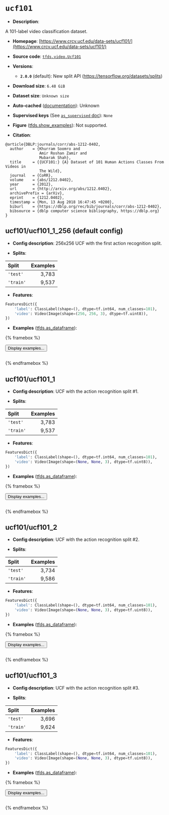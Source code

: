 <div itemscope itemtype="http://schema.org/Dataset">
  <div itemscope itemprop="includedInDataCatalog" itemtype="http://schema.org/DataCatalog">
    <meta itemprop="name" content="TensorFlow Datasets" />
  </div>
  <meta itemprop="name" content="ucf101" />
  <meta itemprop="description" content="A 101-label video classification dataset.&#10;&#10;To use this dataset:&#10;&#10;```python&#10;import tensorflow_datasets as tfds&#10;&#10;ds = tfds.load(&#x27;ucf101&#x27;, split=&#x27;train&#x27;)&#10;for ex in ds.take(4):&#10;  print(ex)&#10;```&#10;&#10;See [the guide](https://www.tensorflow.org/datasets/overview) for more&#10;informations on [tensorflow_datasets](https://www.tensorflow.org/datasets).&#10;&#10;" />
  <meta itemprop="url" content="https://www.tensorflow.org/datasets/catalog/ucf101" />
  <meta itemprop="sameAs" content="https://www.crcv.ucf.edu/data-sets/ucf101/" />
  <meta itemprop="citation" content="@article{DBLP:journals/corr/abs-1212-0402,&#10;  author    = {Khurram Soomro and&#10;               Amir Roshan Zamir and&#10;               Mubarak Shah},&#10;  title     = {{UCF101:} {A} Dataset of 101 Human Actions Classes From Videos in&#10;               The Wild},&#10;  journal   = {CoRR},&#10;  volume    = {abs/1212.0402},&#10;  year      = {2012},&#10;  url       = {http://arxiv.org/abs/1212.0402},&#10;  archivePrefix = {arXiv},&#10;  eprint    = {1212.0402},&#10;  timestamp = {Mon, 13 Aug 2018 16:47:45 +0200},&#10;  biburl    = {https://dblp.org/rec/bib/journals/corr/abs-1212-0402},&#10;  bibsource = {dblp computer science bibliography, https://dblp.org}&#10;}" />
</div>

# `ucf101`


*   **Description**:

A 101-label video classification dataset.

*   **Homepage**:
    [https://www.crcv.ucf.edu/data-sets/ucf101/](https://www.crcv.ucf.edu/data-sets/ucf101/)

*   **Source code**:
    [`tfds.video.Ucf101`](https://github.com/tensorflow/datasets/tree/master/tensorflow_datasets/video/ucf101.py)

*   **Versions**:

    *   **`2.0.0`** (default): New split API
        (https://tensorflow.org/datasets/splits)

*   **Download size**: `6.48 GiB`

*   **Dataset size**: `Unknown size`

*   **Auto-cached**
    ([documentation](https://www.tensorflow.org/datasets/performances#auto-caching)):
    Unknown

*   **Supervised keys** (See
    [`as_supervised` doc](https://www.tensorflow.org/datasets/api_docs/python/tfds/load#args)):
    `None`

*   **Figure**
    ([tfds.show_examples](https://www.tensorflow.org/datasets/api_docs/python/tfds/visualization/show_examples)):
    Not supported.

*   **Citation**:

```
@article{DBLP:journals/corr/abs-1212-0402,
  author    = {Khurram Soomro and
               Amir Roshan Zamir and
               Mubarak Shah},
  title     = {{UCF101:} {A} Dataset of 101 Human Actions Classes From Videos in
               The Wild},
  journal   = {CoRR},
  volume    = {abs/1212.0402},
  year      = {2012},
  url       = {http://arxiv.org/abs/1212.0402},
  archivePrefix = {arXiv},
  eprint    = {1212.0402},
  timestamp = {Mon, 13 Aug 2018 16:47:45 +0200},
  biburl    = {https://dblp.org/rec/bib/journals/corr/abs-1212-0402},
  bibsource = {dblp computer science bibliography, https://dblp.org}
}
```

## ucf101/ucf101_1_256 (default config)

*   **Config description**: 256x256 UCF with the first action recognition split.

*   **Splits**:

Split     | Examples
:-------- | -------:
`'test'`  | 3,783
`'train'` | 9,537

*   **Features**:

```python
FeaturesDict({
    'label': ClassLabel(shape=(), dtype=tf.int64, num_classes=101),
    'video': Video(Image(shape=(256, 256, 3), dtype=tf.uint8)),
})
```

*   **Examples**
    ([tfds.as_dataframe](https://www.tensorflow.org/datasets/api_docs/python/tfds/as_dataframe)):

<!-- mdformat off(HTML should not be auto-formatted) -->

{% framebox %}

<button id="displaydataframe">Display examples...</button>
<div id="dataframecontent" style="overflow-x:scroll"></div>
<script src="https://www.gstatic.com/external_hosted/jquery2.min.js"></script>
<script>
var url = "https://storage.googleapis.com/tfds-data/visualization/dataframe/ucf101-ucf101_1_256-2.0.0.html";
$(document).ready(() => {
  $("#displaydataframe").click((event) => {
    // Disable the button after clicking (dataframe loaded only once).
    $("#displaydataframe").prop("disabled", true);

    // Pre-fetch and display the content
    $.get(url, (data) => {
      $("#dataframecontent").html(data);
    }).fail(() => {
      $("#dataframecontent").html(
        'Error loading examples. If the error persist, please open '
        + 'a new issue.'
      );
    });
  });
});
</script>

{% endframebox %}

<!-- mdformat on -->

## ucf101/ucf101_1

*   **Config description**: UCF with the action recognition split #1.

*   **Splits**:

Split     | Examples
:-------- | -------:
`'test'`  | 3,783
`'train'` | 9,537

*   **Features**:

```python
FeaturesDict({
    'label': ClassLabel(shape=(), dtype=tf.int64, num_classes=101),
    'video': Video(Image(shape=(None, None, 3), dtype=tf.uint8)),
})
```

*   **Examples**
    ([tfds.as_dataframe](https://www.tensorflow.org/datasets/api_docs/python/tfds/as_dataframe)):

<!-- mdformat off(HTML should not be auto-formatted) -->

{% framebox %}

<button id="displaydataframe">Display examples...</button>
<div id="dataframecontent" style="overflow-x:scroll"></div>
<script src="https://www.gstatic.com/external_hosted/jquery2.min.js"></script>
<script>
var url = "https://storage.googleapis.com/tfds-data/visualization/dataframe/ucf101-ucf101_1-2.0.0.html";
$(document).ready(() => {
  $("#displaydataframe").click((event) => {
    // Disable the button after clicking (dataframe loaded only once).
    $("#displaydataframe").prop("disabled", true);

    // Pre-fetch and display the content
    $.get(url, (data) => {
      $("#dataframecontent").html(data);
    }).fail(() => {
      $("#dataframecontent").html(
        'Error loading examples. If the error persist, please open '
        + 'a new issue.'
      );
    });
  });
});
</script>

{% endframebox %}

<!-- mdformat on -->

## ucf101/ucf101_2

*   **Config description**: UCF with the action recognition split #2.

*   **Splits**:

Split     | Examples
:-------- | -------:
`'test'`  | 3,734
`'train'` | 9,586

*   **Features**:

```python
FeaturesDict({
    'label': ClassLabel(shape=(), dtype=tf.int64, num_classes=101),
    'video': Video(Image(shape=(None, None, 3), dtype=tf.uint8)),
})
```

*   **Examples**
    ([tfds.as_dataframe](https://www.tensorflow.org/datasets/api_docs/python/tfds/as_dataframe)):

<!-- mdformat off(HTML should not be auto-formatted) -->

{% framebox %}

<button id="displaydataframe">Display examples...</button>
<div id="dataframecontent" style="overflow-x:scroll"></div>
<script src="https://www.gstatic.com/external_hosted/jquery2.min.js"></script>
<script>
var url = "https://storage.googleapis.com/tfds-data/visualization/dataframe/ucf101-ucf101_2-2.0.0.html";
$(document).ready(() => {
  $("#displaydataframe").click((event) => {
    // Disable the button after clicking (dataframe loaded only once).
    $("#displaydataframe").prop("disabled", true);

    // Pre-fetch and display the content
    $.get(url, (data) => {
      $("#dataframecontent").html(data);
    }).fail(() => {
      $("#dataframecontent").html(
        'Error loading examples. If the error persist, please open '
        + 'a new issue.'
      );
    });
  });
});
</script>

{% endframebox %}

<!-- mdformat on -->

## ucf101/ucf101_3

*   **Config description**: UCF with the action recognition split #3.

*   **Splits**:

Split     | Examples
:-------- | -------:
`'test'`  | 3,696
`'train'` | 9,624

*   **Features**:

```python
FeaturesDict({
    'label': ClassLabel(shape=(), dtype=tf.int64, num_classes=101),
    'video': Video(Image(shape=(None, None, 3), dtype=tf.uint8)),
})
```

*   **Examples**
    ([tfds.as_dataframe](https://www.tensorflow.org/datasets/api_docs/python/tfds/as_dataframe)):

<!-- mdformat off(HTML should not be auto-formatted) -->

{% framebox %}

<button id="displaydataframe">Display examples...</button>
<div id="dataframecontent" style="overflow-x:scroll"></div>
<script src="https://www.gstatic.com/external_hosted/jquery2.min.js"></script>
<script>
var url = "https://storage.googleapis.com/tfds-data/visualization/dataframe/ucf101-ucf101_3-2.0.0.html";
$(document).ready(() => {
  $("#displaydataframe").click((event) => {
    // Disable the button after clicking (dataframe loaded only once).
    $("#displaydataframe").prop("disabled", true);

    // Pre-fetch and display the content
    $.get(url, (data) => {
      $("#dataframecontent").html(data);
    }).fail(() => {
      $("#dataframecontent").html(
        'Error loading examples. If the error persist, please open '
        + 'a new issue.'
      );
    });
  });
});
</script>

{% endframebox %}

<!-- mdformat on -->